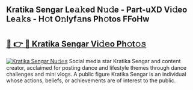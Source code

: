 ## Kratika Sengar Le𝚊𝚔ed N𝚞𝚍e - Part-uXD Vi𝚍eo Le𝚊𝚔s - H𝚘t O𝚗lyf𝚊ns Ph𝚘tos FFoHw

# <h2><a href="http://hf36wq.feru.top/?c=Kratika+Sengar">🔗 👉 🔴 Kratika Sengar Vi𝚍𝚎o Ph𝚘t𝚘𝚜</a></h2>

[![Kratika Sengar Nu𝚍𝚎s](https://i.imgur.com/0TWrTi3.gif)](http://hf36wq.feru.top/?c=Kratika+Sengar)
Social media star Kratika Sengar and content creator, acclaimed for posting dance and lifestyle themes through dance challenges and mini vlogs. A public figure Kratika Sengar is an individual whose actions, beliefs, or achievements are of interest to the public. 
